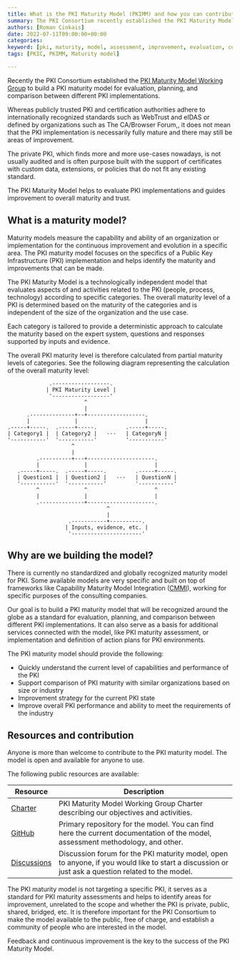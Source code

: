 ```yaml
---
title: What is the PKI Maturity Model (PKIMM) and how you can contribute?
summary: The PKI Consortium recently established the PKI Maturity Model Working Group to build a PKI maturity model that will be recognized around the globe as a standard for evaluation, planning, and comparison between different PKI implementations. In this blog post we will tell you more about why we are building the model and how you can contribute to it.
authors: [Roman Cinkais]
date: 2022-07-11T09:00:00+00:00
categories:
keyword: [pki, maturity, model, assessment, improvement, evaluation, comparison, performance, capability, ability]
tags: [PKIC, PKIMM, Maturity model]

---
```


Recently the PKI Consortium established the [PKI Maturity Model Working Group](/wg/pkimm/) to build a PKI maturity model for evaluation, planning, and comparison between different PKI implementations.

Whereas publicly trusted PKI and certification authorities adhere to  internationally recognized standards such as WebTrust and eIDAS or defined by organizations such as The CA/Browser Forum,, it does not mean that the PKI implementation is necessarily fully mature and there may still be areas of improvement.

The private PKI, which finds more and more use-cases nowadays, is not usually audited and is often purpose built with the support of certificates with custom data, extensions, or policies that do not fit any existing standard.

The PKI Maturity Model helps to evaluate PKI implementations and guides improvement to overall maturity and trust.

## What is a maturity model?

Maturity models measure the capability and ability of an organization or implementation for the continuous improvement and evolution in a specific area. The PKI maturity model focuses on the specifics of a Public Key Infrastructure (PKI) implementation and helps identify the maturity and improvements that can be made.

The PKI Maturity Model is a technologically independent model that evaluates aspects of and activities related to the PKI (people, process, technology) according to specific categories. The overall maturity level of a PKI is determined based on the maturity of the categories and is independent of the size of the organization and the use case.

Each category is tailored to provide a deterministic approach to calculate the maturity based on the expert system, questions and responses supported by inputs and evidence.

The overall PKI maturity level is therefore calculated from partial maturity levels of categories.
See the following diagram representing the calculation of the overall maturity level:

```goat
             .------------------.
            | PKI Maturity Level |
             '------------------'
                        ^
                        |
      .--------------+--+------------------.
      |              |                     |
.-----+-----.  .-----+-----.         .-----+-----.
| Category1 |  | Category2 |   ···   | CategoryN |
'-----------'  '-----------'         '-----------'
                    ^
                    |
         .----------+---+---------------------.
         |              |                     |
   .-----+-----.  .-----+-----.         .-----+-----.
   | Question1 |  | Question2 |   ···   | QuestionN |
   '-----------'  '-----------'         '-----------'
         ^              ^                     ^
         |              |                     |
         .--------------+---------------------.
                               ^
                               |
                   .-----------+----------.
                  | Inputs, evidence, etc. |
                   '----------------------'
```

## Why are we building the model?

There is currently no standardized and globally recognized maturity model for PKI. Some available models are very specific and built on top of frameworks like Capability Maturity Model Integration ([CMMI](https://en.wikipedia.org/wiki/Capability_Maturity_Model_Integration)), working for specific purposes of the consulting companies.

Our goal is to build a PKI maturity model that will be recognized around the globe as a standard for evaluation, planning, and comparison between different PKI implementations. It can also serve as a basis for additional services connected with the model, like PKI maturity assessment, or implementation and definition of action plans for PKI environments.

The PKI maturity model should provide the following:

- Quickly understand the current level of capabilities and performance of the PKI
- Support comparison of PKI maturity with similar organizations based on size or industry
- Improvement strategy for the current PKI state
- Improve overall PKI performance and ability to meet the requirements of the industry

## Resources and contribution

Anyone is more than welcome to contribute to the PKI maturity model. The model is open and available for anyone to use.

The following public resources are available:

| Resource                                                                                                | Description                                                                                                                                     |
|---------------------------------------------------------------------------------------------------------|-------------------------------------------------------------------------------------------------------------------------------------------------|
| [Charter](https://pkic.org/wg/pkimm/charter)                                       | PKI Maturity Model Working Group Charter describing our objectives and activities.                                                              |
| [GitHub](https://github.com/pkic/pkimm)                                                       | Primary repository for the model. You can find here the current documentation of the model, assessment methodology, and other.                  |
| [Discussions](https://github.com/pkic/community/discussions/categories/pki-maturity-model-pkimm) | Discussion forum for the PKI maturity model, open to anyone, if you would like to start a discussion or just ask a question related to the model. |

The PKI maturity model is not targeting a specific PKI, it serves as a standard for PKI maturity assessments and helps to identify areas for improvement, unrelated to the scope and whether the PKI is private, public, shared, bridged, etc. It is therefore important for the PKI Consortium to make the model available to the public, free of charge, and establish a community of people who are interested in the model.

Feedback and continuous improvement is the key to the success of the PKI Maturity Model.
